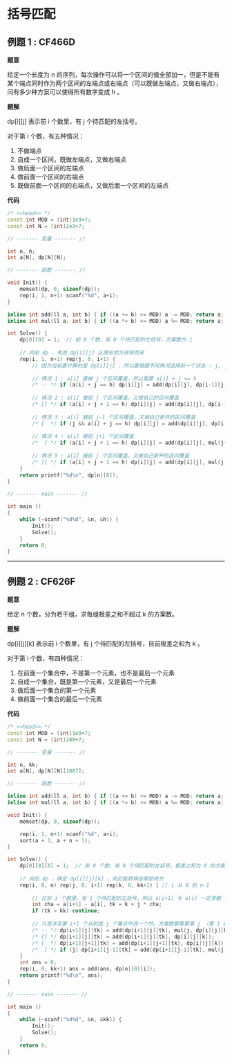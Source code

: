 # 括号匹配

## 例题 1 : CF466D

**题意**

给定一个长度为 n 的序列，每次操作可以将一个区间的值全部加一，但是不能有某个端点同时作为两个区间的左端点或右端点（可以既做左端点，又做右端点），问有多少种方案可以使得所有数字变成 h 。

**题解**

dp[i]\[j] 表示前 i 个数里，有 j 个待匹配的左括号。

对于第 i 个数，有五种情况：

1. 不做端点
2. 自成一个区间，既做左端点，又做右端点
3. 做后面一个区间的左端点
4. 做前面一个区间的右端点
5. 既做前面一个区间的右端点，又做后面一个区间的左端点

**代码**

```c++
/* <<head>> */
const int MOD = (int)1e9+7;
const int N = (int)2e3+7;

// ------- 变量 ------- //

int n, h;
int a[N], dp[N][N];

// ------- 函数 ------- //

void Init() {
	memset(dp, 0, sizeof(dp));
    rep(i, 1, n+1) scanf("%d", a+i);
}

inline int add(ll a, int b) { if ((a += b) >= MOD) a -= MOD; return a; }
inline int mul(ll a, int b) { if ((a *= b) >= MOD) a %= MOD; return a; }

int Solve() {
	dp[0][0] = 1;  // 前 0 个数，有 0 个待匹配的左括号，方案数为 1
    
    // 向前 dp ，考虑 dp[i][j] 从哪些地方转移而来
	rep(i, 1, n+1) rep(j, 0, i+1) {
        // 因为当前要计算的是 dp[i][j] ，所以要根据不同情况选择前一个状态 : j, j-1, j+1
        
        // 情况 1 : a[i] 要被 j 个区间覆盖，所以需要 a[i] + j == h
		/* -- */ if (a[i] + j == h) dp[i][j] = add(dp[i][j], dp[i-1][j]);
		
        // 情况 2 : a[i] 被前 j 个区间覆盖，又被自己的区间覆盖
        /* [] */ if (a[i] + j + 1 == h) dp[i][j] = add(dp[i][j], dp[i-1][j]);
		
        // 情况 3 : a[i] 被前 j-1 个区间覆盖，又被自己新开的区间覆盖
        /* [  */ if (j && a[i] + j == h) dp[i][j] = add(dp[i][j], dp[i-1][j-1]);
		
        // 情况 4 : a[i] 被前 j+1 个区间覆盖
        /*  ] */ if (a[i] + j + 1 == h) dp[i][j] = add(dp[i][j], mul(j+1, dp[i-1][j+1]));
		
        // 情况 5 : a[i] 被前 j 个区间覆盖，又被自己新开的区间覆盖
        /* ][ */ if (a[i] + j + 1 == h) dp[i][j] = add(dp[i][j], mul(j, dp[i-1][j]));
	}
	return printf("%d\n", dp[n][0]);
}

// ------- main ------- //

int main ()
{
    while (~scanf("%d%d", &n, &h)) {
        Init();
        Solve();
    }
    return 0;
}
```

---

## 例题 2 : CF626F

**题意**

给定 n 个数，分为若干组，求每组极差之和不超过 k 的方案数。

**题解**

dp[i]\[j]\[k] 表示前 i 个数里，有 j 个待匹配的左括号，目前极差之和为 k 。

对于第 i 个数，有四种情况：

1. 在前面一个集合中，不是第一个元素，也不是最后一个元素
2. 自成一个集合，既是第一个元素，又是最后一个元素
3. 做后面一个集合的第一个元素
4. 做前面一个集合的最后一个元素

**代码**

```c++
/* <<head>> */
const int MOD = (int)1e9+7;
const int N = (int)200+7;

// ------- 变量 ------- //

int n, kk;
int a[N], dp[N][N][1007];

// ------- 函数 ------- //

inline int add(ll a, int b) { if ((a += b) >= MOD) a -= MOD; return a; }
inline int mul(ll a, int b) { if ((a *= b) >= MOD) a %= MOD; return a; }

void Init() {
	memset(dp, 0, sizeof(dp));

    rep(i, 1, n+1) scanf("%d", a+i);
    sort(a + 1, a + n + 1);
}

int Solve() {
	dp[0][0][0] = 1;  // 前 0 个数，有 0 个待匹配的左括号，极差之和为 0 的方案数为 1
    
    // 向后 dp ，确定 dp[i][j][k] ，向后能转移给哪些地方
	rep(i, 0, n) rep(j, 0, i+1) rep(k, 0, kk+1) { // i 从 0 到 n-1
        
        // 在前 i 个数里，有 j 个待匹配的左括号，所以 a[i+1] 与 a[i] 一定贡献 j 个差值
		int cha = a[i+1] - a[i], tk = k + j * cha;
		if (tk > kk) continue;
        
        // 凡是涉及第 i+1 个从前面 j 个集合中选一个的，方案数都需要乘 j （第 1 种和第 4 种）
		/* -- */ dp[i+1][j][tk] = add(dp[i+1][j][tk], mul(j, dp[i][j][k]));
		/* [] */ dp[i+1][j][tk] = add(dp[i+1][j][tk], dp[i][j][k]);
		/* [  */ dp[i+1][j+1][tk] = add(dp[i+1][j+1][tk], dp[i][j][k]);
		/*  ] */ if (j) dp[i+1][j-1][tk] = add(dp[i+1][j-1][tk], mul(j, dp[i][j][k]));
	}
	int ans = 0;
	rep(i, 0, kk+1) ans = add(ans, dp[n][0][i]);
	return printf("%d\n", ans);
}

// ------- main ------- //

int main ()
{
    while (~scanf("%d%d", &n, &kk)) {
        Init();
        Solve();
    }
    return 0;
}
```

